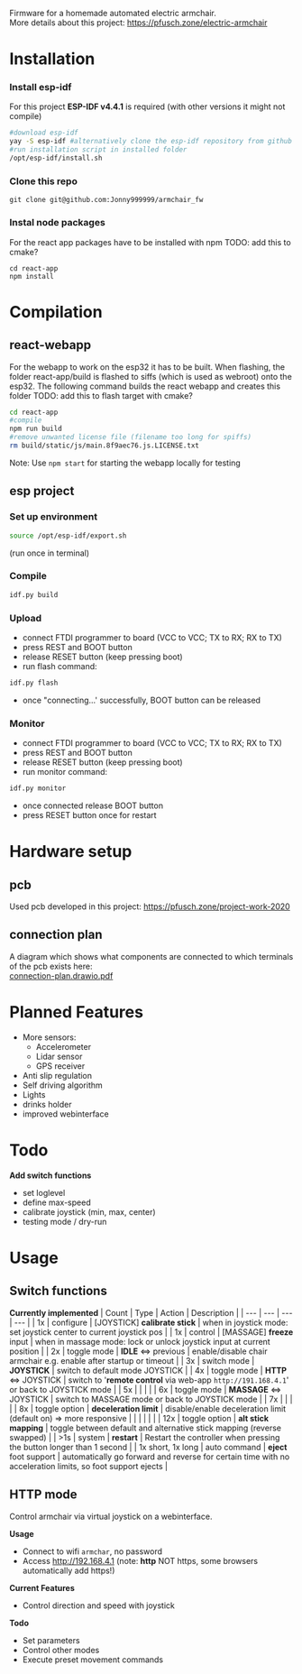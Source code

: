Firmware for a homemade automated electric armchair.  
More details about this project: https://pfusch.zone/electric-armchair



# Installation
### Install esp-idf
For this project **ESP-IDF v4.4.1** is required (with other versions it might not compile)
```bash
#download esp-idf
yay -S esp-idf #alternatively clone the esp-idf repository from github
#run installation script in installed folder
/opt/esp-idf/install.sh
```
### Clone this repo
```
git clone git@github.com:Jonny999999/armchair_fw
```
### Instal node packages
For the react app packages have to be installed with npm TODO: add this to cmake?
```
cd react-app
npm install
```



# Compilation
## react-webapp
For the webapp to work on the esp32 it has to be built.
When flashing, the folder react-app/build is flashed to siffs (which is used as webroot) onto the esp32.
The following command builds the react webapp and creates this folder
TODO: add this to flash target with cmake?
```bash
cd react-app
#compile
npm run build
#remove unwanted license file (filename too long for spiffs)
rm build/static/js/main.8f9aec76.js.LICENSE.txt
```
Note: Use `npm start` for starting the webapp locally for testing

## esp project
### Set up environment
```bash
source /opt/esp-idf/export.sh
```
(run once in terminal)

### Compile
```bash
idf.py build
```

### Upload
- connect FTDI programmer to board (VCC to VCC; TX to RX; RX to TX)
- press REST and BOOT button
- release RESET button (keep pressing boot)
- run flash command:
```bash
idf.py flash
```
- once "connecting...' successfully, BOOT button can be released

### Monitor
- connect FTDI programmer to board (VCC to VCC; TX to RX; RX to TX)
- press REST and BOOT button
- release RESET button (keep pressing boot)
- run monitor command:
```bash
idf.py monitor
```
- once connected release BOOT button
- press RESET button once for restart



# Hardware setup
## pcb
Used pcb developed in this project: https://pfusch.zone/project-work-2020

## connection plan
A diagram which shows what components are connected to which terminals of the pcb exists here:  
[connection-plan.drawio.pdf](connection-plan.drawio.pdf)



# Planned Features
- More sensors:
  - Accelerometer
  - Lidar sensor
  - GPS receiver
- Anti slip regulation
- Self driving algorithm
- Lights
- drinks holder
- improved webinterface



# Todo
**Add switch functions**
- set loglevel
- define max-speed
- calibrate joystick (min, max, center)
- testing mode / dry-run



# Usage
## Switch functions
**Currently implemented**
| Count | Type | Action | Description |
| --- | --- | --- | --- |
| 1x | configure | [JOYSTICK] **calibrate stick** | when in joystick mode: set joystick center to current joystick pos |
| 1x | control | [MASSAGE] **freeze** input | when in massage mode: lock or unlock joystick input at current position |
| 2x | toggle mode | **IDLE** <=> previous | enable/disable chair armchair e.g. enable after startup or timeout |
| 3x | switch mode | **JOYSTICK** | switch to default mode JOYSTICK |
| 4x | toggle mode | **HTTP** <=> JOYSTICK | switch to '**remote control** via web-app `http://191.168.4.1`' or back to JOYSTICK mode |
| 5x | | | |
| 6x | toggle mode | **MASSAGE** <=> JOYSTICK | switch to MASSAGE mode or back to JOYSTICK mode |
| 7x | | | |
| 8x | toggle option | **deceleration limit** | disable/enable deceleration limit (default on) => more responsive |
| | | | |
| 12x | toggle option | **alt stick mapping** | toggle between default and alternative stick mapping (reverse swapped) |
| >1s | system | **restart** | Restart the controller when pressing the button longer than 1 second | 
| 1x short, 1x long | auto command | **eject** foot support | automatically go forward and reverse for certain time with no acceleration limits, so foot support ejects |


## HTTP mode
Control armchair via virtual joystick on a webinterface.  

**Usage**
- Connect to wifi `armchar`, no password
- Access http://192.168.4.1  (note: **http** NOT https, some browsers automatically add https!)  

**Current Features**
- Control direction and speed with joystick  

**Todo**
- Set parameters
- Control other modes
- Execute preset movement commands
